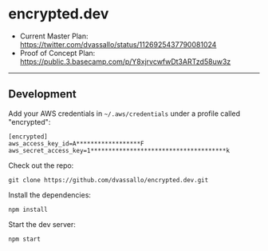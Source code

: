 # encrypted.dev

- Current Master Plan: https://twitter.com/dvassallo/status/1126925437790081024
- Proof of Concept Plan: https://public.3.basecamp.com/p/Y8xjrvcwfwDt3ARTzd58uw3z

---

## Development

Add your AWS credentials in `~/.aws/credentials` under a profile called "encrypted":

```
[encrypted]
aws_access_key_id=A******************F
aws_secret_access_key=1**************************************k
```

Check out the repo:

```
git clone https://github.com/dvassallo/encrypted.dev.git
```

Install the dependencies:

```
npm install
```

Start the dev server:

```
npm start
```
